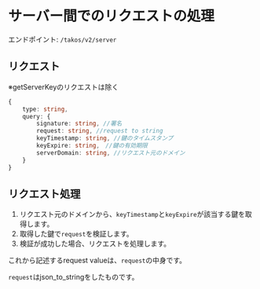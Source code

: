 # サーバー間でのリクエストの処理

エンドポイント: `/takos/v2/server`

## リクエスト

※getServerKeyのリクエストは除く

```ts
{
    type: string,
    query: {
        signature: string, //署名
        request: string, //request to string
        keyTimestamp: string, //鍵のタイムスタンプ
        keyExpire: string,　//鍵の有効期限
        serverDomain: string, //リクエスト元のドメイン
    }
}
```

## リクエスト処理

1. リクエスト元のドメインから、`keyTimestamp`と`keyExpire`が該当する鍵を取得します。
2. 取得した鍵で`request`を検証します。
3. 検証が成功した場合、リクエストを処理します。

これから記述するrequest valueは、`request`の中身です。

`request`はjson_to_stringをしたものです。